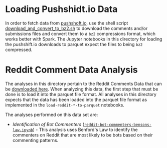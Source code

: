 # Loading Pushshidt.io Data
In order to fetch data from [pushshoft.io](https://files.pushshift.io/reddit/), use the shell script [download_and_convert_to_bz2.sh](./download_and_convert_to_bz2.sh) to download the comments and/or submissions files and convert them to a `bz2` compressions format, which works better with Spark. The Jupyter notebooks in this directory for loading the pushshift.io downloads to parquet expect the files to being `bz2` compressed.

# Reddit Comment Data Analysis
The analyses in this directory pertain to the Reddit Comments Data that can be [downloaded here](http://academictorrents.com/details/85a5bd50e4c365f8df70240ffd4ecc7dec59912b). When analyzing this data, the first step that must be done is to load it into the parquet file format. All analyses in this directory expects that the data has been loaded into the parquet file format as implemented in the `load-reddit-*-to-parquet` notebooks.

The analyses performed on this data set are:
* *Identification of Bot Commenters* ([`reddit-bot-commenters-bensons-law.ipynb`](./reddit-bot-commenters-bensons-law.ipynb)) - This analysis uses Benford's Law to identify the commenters on Reddit that are most likely to be bots based on their commenting patterns.

